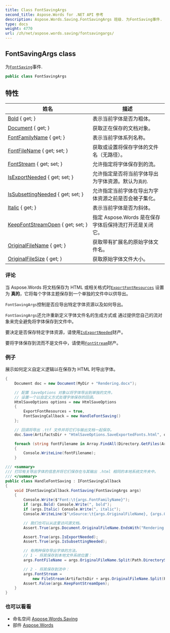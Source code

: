 ```yaml
---
title: Class FontSavingArgs
second_title: Aspose.Words for .NET API 参考
description: Aspose.Words.Saving.FontSavingArgs 班级. 为FontSaving事件.
type: docs
weight: 4770
url: /zh/net/aspose.words.saving/fontsavingargs/
---
```

## FontSavingArgs class

为[`FontSaving`](../ifontsavingcallback/fontsaving/)事件.

```csharp
public class FontSavingArgs
```

## 特性

| 姓名 | 描述 |
| --- | --- |
| [Bold](../../aspose.words.saving/fontsavingargs/bold/) { get; } | 表示当前字体是否为粗体。 |
| [Document](../../aspose.words.saving/fontsavingargs/document/) { get; } | 获取正在保存的文档对象。 |
| [FontFamilyName](../../aspose.words.saving/fontsavingargs/fontfamilyname/) { get; } | 表示当前字体系列名称。 |
| [FontFileName](../../aspose.words.saving/fontsavingargs/fontfilename/) { get; set; } | 获取或设置将保存字体的文件名（无路径）。 |
| [FontStream](../../aspose.words.saving/fontsavingargs/fontstream/) { get; set; } | 允许指定将字体保存到的流。 |
| [IsExportNeeded](../../aspose.words.saving/fontsavingargs/isexportneeded/) { get; set; } | 允许指定是否将当前字体导出为字体资源。默认为`真的`. |
| [IsSubsettingNeeded](../../aspose.words.saving/fontsavingargs/issubsettingneeded/) { get; set; } | 允许指定当前字体在导出为字体资源之前是否会被子集化。 |
| [Italic](../../aspose.words.saving/fontsavingargs/italic/) { get; } | 表示当前字体是否为斜体。 |
| [KeepFontStreamOpen](../../aspose.words.saving/fontsavingargs/keepfontstreamopen/) { get; set; } | 指定 Aspose.Words 是在保存字体后保持流打开还是关闭它。 |
| [OriginalFileName](../../aspose.words.saving/fontsavingargs/originalfilename/) { get; } | 获取带有扩展名的原始字体文件名。 |
| [OriginalFileSize](../../aspose.words.saving/fontsavingargs/originalfilesize/) { get; } | 获取原始字体文件大小。 |

### 评论

当 Aspose.Words 将文档保存为 HTML 或相关格式时[`ExportFontResources`](../htmlsaveoptions/exportfontresources/) 设置为 **真的**，它将每个字体主题保存到一个单独的文件中以供导出。

`FontSavingArgs`控制是否应导出特定字体资源以及如何导出。

`FontSavingArgs`还允许重新定义字体文件名的生成方式或 通过提供您自己的流对象来完全避免将字体保存到文件中。

要决定是否保存特定字体资源，请使用[`IsExportNeeded`](./isexportneeded/)财产。

要将字体保存到流而不是文件中，请使用[`FontStream`](./fontstream/)财产。

### 例子

展示如何定义自定义逻辑以在保存为 HTML 时导出字体。

```csharp
{
    Document doc = new Document(MyDir + "Rendering.docx");

    // 配置 SaveOptions 对象以将字体导出到单独的文件。
    // 设置一个以自定义方式处理字体保存的回调。
    HtmlSaveOptions options = new HtmlSaveOptions
    {
        ExportFontResources = true,
        FontSavingCallback = new HandleFontSaving()
    };

    // 回调将导出 .ttf 文件并将它们与输出文档一起保存。
    doc.Save(ArtifactsDir + "HtmlSaveOptions.SaveExportedFonts.html", options);

    foreach (string fontFilename in Array.FindAll(Directory.GetFiles(ArtifactsDir), s => s.EndsWith(".ttf")))
    {
        Console.WriteLine(fontFilename);
    }

/// <summary>
/// 打印有关导出字体的信息并将它们保存在与其输出 .html 相同的本地系统文件夹中。
/// </summary>
public class HandleFontSaving : IFontSavingCallback
{
    void IFontSavingCallback.FontSaving(FontSavingArgs args)
    {
        Console.Write($"Font:\t{args.FontFamilyName}");
        if (args.Bold) Console.Write(", bold");
        if (args.Italic) Console.Write(", italic");
        Console.WriteLine($"\nSource:\t{args.OriginalFileName}, {args.OriginalFileSize} bytes\n");

        // 我们也可以从这里访问源文档。
        Assert.True(args.Document.OriginalFileName.EndsWith("Rendering.docx"));

        Assert.True(args.IsExportNeeded);
        Assert.True(args.IsSubsettingNeeded);

        // 有两种保存导出字体的方法。
        // 1 - 将其保存到本地文件系统位置：
        args.FontFileName = args.OriginalFileName.Split(Path.DirectorySeparatorChar).Last();

        // 2 - 将其保存到流中：
        args.FontStream =
            new FileStream(ArtifactsDir + args.OriginalFileName.Split(Path.DirectorySeparatorChar).Last(), FileMode.Create);
        Assert.False(args.KeepFontStreamOpen);
    }
}
```

### 也可以看看

* 命名空间 [Aspose.Words.Saving](../../aspose.words.saving/)
* 部件 [Aspose.Words](../../)


